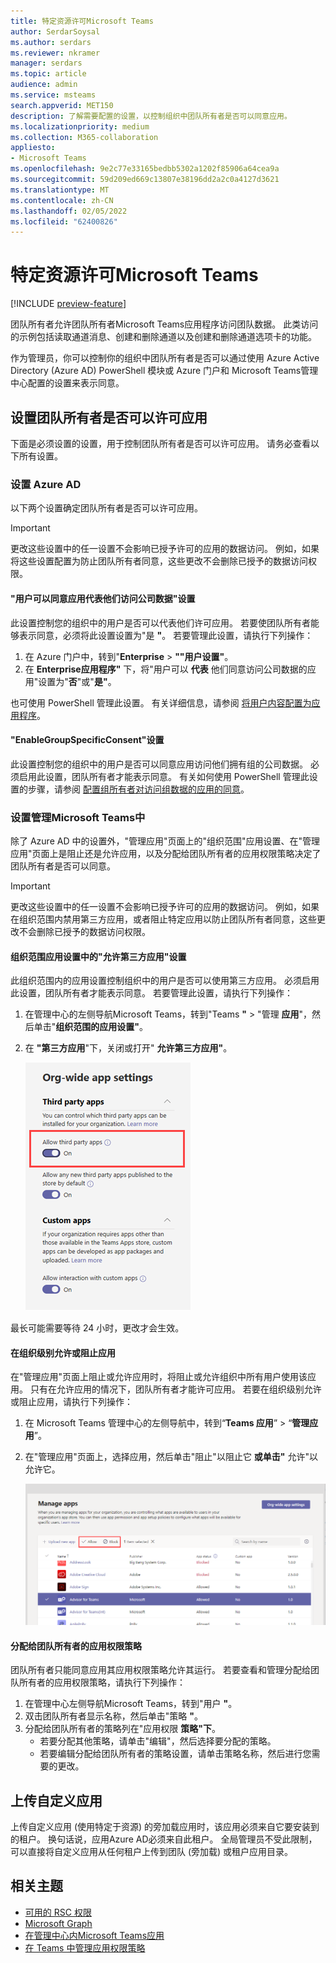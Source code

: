 ```yaml
---
title: 特定资源许可Microsoft Teams
author: SerdarSoysal
ms.author: serdars
ms.reviewer: nkramer
manager: serdars
ms.topic: article
audience: admin
ms.service: msteams
search.appverid: MET150
description: 了解需要配置的设置，以控制组织中团队所有者是否可以同意应用。
ms.localizationpriority: medium
ms.collection: M365-collaboration
appliesto:
- Microsoft Teams
ms.openlocfilehash: 9e2c77e33165bedbb5302a1202f85906a64cea9a
ms.sourcegitcommit: 59d209ed669c13807e38196dd2a2c0a4127d3621
ms.translationtype: MT
ms.contentlocale: zh-CN
ms.lasthandoff: 02/05/2022
ms.locfileid: "62400826"
---
```

# <a name="resource-specific-consent-in-microsoft-teams"></a>特定资源许可Microsoft Teams

[!INCLUDE [preview-feature](includes/preview-feature.md)]

团队所有者允许团队所有者Microsoft Teams应用程序访问团队数据。 此类访问的示例包括读取通道消息、创建和删除通道以及创建和删除通道选项卡的功能。

作为管理员，你可以控制你的组织中团队所有者是否可以通过使用 Azure Active Directory (Azure AD) PowerShell 模块或 Azure 门户和 Microsoft Teams管理中心配置的设置来表示同意。  

## <a name="set-whether-team-owners-can-give-consent-to-apps"></a>设置团队所有者是否可以许可应用

下面是必须设置的设置，用于控制团队所有者是否可以许可应用。 请务必查看以下所有设置。

### <a name="settings-in-azure-ad"></a>设置 Azure AD

以下两个设置确定团队所有者是否可以许可应用。

> [!IMPORTANT]
> 更改这些设置中的任一设置不会影响已授予许可的应用的数据访问。 例如，如果将这些设置配置为防止团队所有者同意，这些更改不会删除已授予的数据访问权限。

#### <a name="the-users-can-consent-to-apps-accessing-company-data-on-their-behalf-setting"></a>"用户可以同意应用代表他们访问公司数据"设置

此设置控制您的组织中的用户是否可以代表他们许可应用。 若要使团队所有者能够表示同意，必须将此设置设置为"是 **"**。 若要管理此设置，请执行下列操作：

1. 在 Azure 门户中，转到"**Enterprise** > **""用户设置"**。
2. 在 **Enterprise应用程序"** 下，将"用户可以 **代表** 他们同意访问公司数据的应用"设置为"**否**"或"**是"**。

也可使用 PowerShell 管理此设置。 有关详细信息，请参阅 [将用户内容配置为应用程序](/azure/active-directory/manage-apps/configure-user-consent#configure-user-consent-to-applications)。

#### <a name="the-enablegroupspecificconsent-setting"></a>"EnableGroupSpecificConsent"设置

此设置控制您的组织中的用户是否可以同意应用访问他们拥有组的公司数据。 必须启用此设置，团队所有者才能表示同意。 有关如何使用 PowerShell 管理此设置的步骤，请参阅 [配置组所有者对访问组数据的应用的同意](/azure/active-directory/manage-apps/configure-user-consent#configure-group-owner-consent-to-apps-accessing-group-data)。

### <a name="settings-in-the-microsoft-teams-admin-center"></a>设置管理Microsoft Teams中

除了 Azure AD 中的设置外，"管理应用"[](manage-apps.md#manage-org-wide-app-settings)页面上的"组织范围"应用[](manage-apps.md)设置、在"管理应用"页面上是阻止还是允许应用，[](manage-apps.md#allow-and-block-apps)以及分配给团队所有者的应用权限策略决定了团队所有者是否可以同意。[](teams-app-permission-policies.md)

> [!IMPORTANT]
> 更改这些设置中的任一设置不会影响已授予许可的应用的数据访问。 例如，如果在组织范围内禁用第三方应用，或者阻止特定应用以防止团队所有者同意，这些更改不会删除已授予的数据访问权限。  

#### <a name="the-allow-third-party-apps-setting-in-org-wide-app-settings"></a>组织范围应用设置中的"允许第三方应用"设置

此组织范围内的应用设置控制组织中的用户是否可以使用第三方应用。 必须启用此设置，团队所有者才能表示同意。 若要管理此设置，请执行下列操作：

1. 在管理中心的左侧导航Microsoft Teams，转到"Teams **"** > "管理 **应用**"，然后单击"**组织范围的应用设置"**。
2. 在 **"第三方应用**"下，关闭或打开" **允许第三方应用"**。

    !["允许第三方应用使用 Teams"设置的屏幕截图](media/resource-specific-consent-org-wide-setting.png)

最长可能需要等待 24 小时，更改才会生效。

#### <a name="allow-or-block-the-app-at-the-org-level"></a>在组织级别允许或阻止应用

在"管理应用"页面上阻止或允许[](manage-apps.md#allow-and-block-apps)应用时，将阻止或允许组织中所有用户使用该应用。 只有在允许应用的情况下，团队所有者才能许可应用。 若要在组织级别允许或阻止应用，请执行下列操作：

1. 在 Microsoft Teams 管理中心的左侧导航中，转到“**Teams 应用**” > “**管理应用**”。
2. 在"管理应用"页面上，选择应用，然后单击"阻止"以阻止它 **或单击"** 允许"以允许它。

    ![组织范围内设置中阻止的应用的屏幕截图。](media/resource-specific-consent-allow-block-apps.png)

#### <a name="app-permission-policy-assigned-to-the-team-owner"></a>分配给团队所有者的应用权限策略

团队所有者只能同意应用其应用权限策略允许其运行。 若要查看和管理分配给团队所有者的应用权限策略，请执行下列操作：

1. 在管理中心左侧导航Microsoft Teams，转到"用户 **"**。
2. 双击团队所有者显示名称，然后单击"策略 **"**。
3. 分配给团队所有者的策略列在"应用权限 **策略"下**。
    - 若要分配其他策略，请单击"编辑"，然后选择要分配的策略。
    - 若要编辑分配给团队所有者的策略设置，请单击策略名称，然后进行您需要的更改。  

## <a name="uploading-custom-apps"></a>上传自定义应用

上传自定义应用 (使用特定于资源) 的旁加载应用时，该应用必须来自它要安装到的租户。 换句话说，应用Azure AD必须来自此租户。 全局管理员不受此限制，可以直接将自定义应用从任何租户上传到团队 (旁加载) 或租户应用目录。

## <a name="related-topics"></a>相关主题

- [可用的 RSC 权限](/microsoftteams/platform/graph-api/rsc/resource-specific-consent)
- [Microsoft Graph](https://developer.microsoft.com/graph)
- [在管理中心内Microsoft Teams应用](manage-apps.md)
- [在 Teams 中管理应用权限策略](teams-app-permission-policies.md)